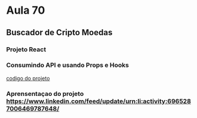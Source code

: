 # Aula 70

## Buscador de Cripto Moedas

### Projeto React 

### Consumindo API e usando Props e Hooks

[codigo do projeto](/src/components/)

### Aprensentaçao do projeto https://www.linkedin.com/feed/update/urn:li:activity:6965287006469787648/
